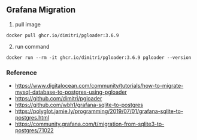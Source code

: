 ## Grafana Migration


1. pull image

```
docker pull ghcr.io/dimitri/pgloader:3.6.9
```

2. run command

```
docker run --rm -it ghcr.io/dimitri/pgloader:3.6.9 pgloader --version
```

### Reference
- https://www.digitalocean.com/community/tutorials/how-to-migrate-mysql-database-to-postgres-using-pgloader
- https://github.com/dimitri/pgloader
- https://github.com/wbh1/grafana-sqlite-to-postgres
- https://polyglot.jamie.ly/programming/2019/07/01/grafana-sqlite-to-postgres.html
- https://community.grafana.com/t/migration-from-sqlite3-to-postgres/71022